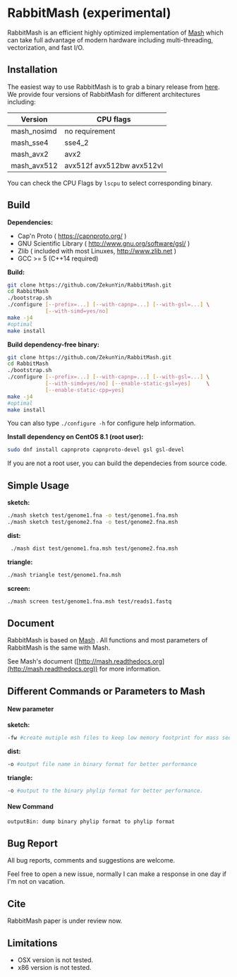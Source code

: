 # RabbitMash (experimental)

RabbitMash is an efficient highly optimized implementation of [Mash](https://github.com/marbl/Mash) which can take full advantage of modern hardware including multi-threading, vectorization, and fast I/O.



## Installation

The easiest way to use RabbitMash is to grab a binary release from [here](https://github.com/ZekunYin/RabbitMash/releases). We provide four versions of RabbitMash for different architectures including:

| Version      | CPU flags                 |
| ------------ | ------------------------- |
| mash_nosimd  | no requirement            |
| mash_sse4    | sse4_2                    |
| mash_avx2    | avx2                      |
| mash_avx512  | avx512f avx512bw avx512vl |

You can check the CPU Flags by `lscpu` to select corresponding binary.

## Build

**Dependencies:**

   - Cap'n Proto ( https://capnproto.org/ )
   - GNU Scientific Library ( http://www.gnu.org/software/gsl/ )
   - Zlib ( included with most Linuxes, http://www.zlib.net ) 
   - GCC >= 5 (C++14 required)

**Build:**

```bash
git clone https://github.com/ZekunYin/RabbitMash.git
cd RabbitMash
./bootstrap.sh
./configure [--prefix=...] [--with-capnp=...] [--with-gsl=...] \
			[--with-simd=yes/no]
make -j4
#optimal
make install
```

**Build dependency-free binary:**

```bash
git clone https://github.com/ZekunYin/RabbitMash.git
cd RabbitMash
./bootstrap.sh
./configure [--prefix=...] [--with-capnp=...] [--with-gsl=...] \
			[--with-simd=yes/no] [--enable-static-gsl=yes]     \
			[--enable-static-cpp=yes]
make -j4
#optimal
make install
```

You can also type `./configure -h` for configure help information.

**Install dependency on CentOS 8.1 (root user):**

```bash
sudo dnf install capnproto capnproto-devel gsl gsl-devel
```

If you are not a root user, you can build the dependecies from source code.



## Simple Usage

**sketch:**

```bash
./mash sketch test/genome1.fna -o test/genome1.fna.msh
./mash sketch test/genome2.fna -o test/genome2.fna.msh
```

**dist:**

```bash
 ./mash dist test/genome1.fna.msh test/genome2.fna.msh
```

**triangle:**

```bash
./mash triangle test/genome1.fna.msh
```

**screen:**

```bash
./mash screen test/genome1.fna.msh test/reads1.fastq
```



## Document

RabbitMash is based on [Mash](https://github.com/marbl/Mash) . All functions and most parameters of RabbitMash is the same with Mash. 

See Mash's document  ([http://mash.readthedocs.org](http://mash.readthedocs.org)) for more information.



## Different Commands or Parameters to Mash

#### New parameter 

**sketch:**

```bash
-fw #create mutiple msh files to keep low memory footprint for mass sequences.
```

**dist:**

```bash
-o #output file name in binary format for better performance
```

**triangle:**

```bash
-o #output to the binary phylip format for better performance.
```

#### New Command

```bash
outputBin: dump binary phylip format to phylip format
```



## Bug Report

All bug reports, comments and suggestions are welcome.

Feel free to open a new issue, normally I can make a response in one day if I'm not on vacation. 

## Cite

RabbitMash paper is under review now.

## Limitations

- OSX version is not tested.
- x86 version is not tested.
